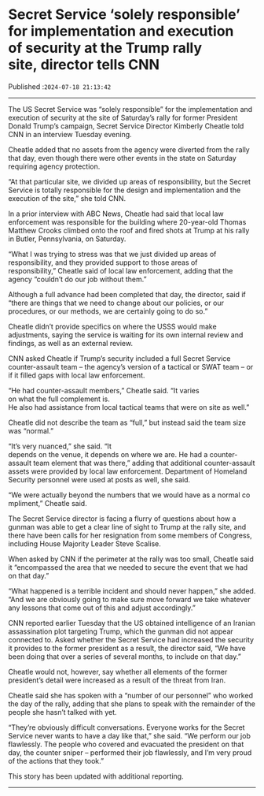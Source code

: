# Secret Service ‘solely responsible’ for implementation and execution of security at the Trump rally site, director tells CNN

Published :`2024-07-18 21:13:42`

---

The US Secret Service was “solely responsible” for the implementation and execution of security at the site of Saturday’s rally for former President Donald Trump’s campaign, Secret Service Director Kimberly Cheatle told CNN in an interview Tuesday evening.

Cheatle added that no assets from the agency were diverted from the rally that day, even though there were other events in the state on Saturday requiring agency protection.

“At that particular site, we divided up areas of responsibility, but the Secret Service is totally responsible for the design and implementation and the execution of the site,” she told CNN.

In a prior interview with ABC News, Cheatle had said that local law enforcement was responsible for the building where 20-year-old Thomas Matthew Crooks climbed onto the roof and fired shots at Trump at his rally in Butler, Pennsylvania, on Saturday.

“What I was trying to stress was that we just divided up areas of responsibility, and they provided support to those areas of responsibility,” Cheatle said of local law enforcement, adding that the agency “couldn’t do our job without them.”

Although a full advance had been completed that day, the director, said if “there are things that we need to change about our policies, or our procedures, or our methods, we are certainly going to do so.”

Cheatle didn’t provide specifics on where the USSS would make adjustments, saying the service is waiting for its own internal review and findings, as well as an external review.

CNN asked Cheatle if Trump’s security included a full Secret Service counter-assault team – the agency’s version of a tactical or SWAT team – or if it filled gaps with local law enforcement.

“He had counter-assault members,” Cheatle said. “It varies on what the full complement is. He also had assistance from local tactical teams that were on site as well.”

Cheatle did not describe the team as “full,” but instead said the team size was “normal.”

“It’s very nuanced,” she said. “It depends on the venue, it depends on where we are. He had a counter-assault team element that was there,” adding that additional counter-assault assets were provided by local law enforcement. Department of Homeland Security personnel were used at posts as well, she said.

“We were actually beyond the numbers that we would have as a normal compliment,” Cheatle said.

The Secret Service director is facing a flurry of questions about how a gunman was able to get a clear line of sight to Trump at the rally site, and there have been calls for her resignation from some members of Congress, including House Majority Leader Steve Scalise.

When asked by CNN if the perimeter at the rally was too small, Cheatle said it “encompassed the area that we needed to secure the event that we had on that day.”

“What happened is a terrible incident and should never happen,” she added. “And we are obviously going to make sure move forward we take whatever any lessons that come out of this and adjust accordingly.”

CNN reported earlier Tuesday that the US obtained intelligence of an Iranian assassination plot targeting Trump, which the gunman did not appear connected to. Asked whether the Secret Service had increased the security it provides to the former president as a result, the director said, “We have been doing that over a series of several months, to include on that day.”

Cheatle would not, however, say whether all elements of the former president’s detail were increased as a result of the threat from Iran.

Cheatle said she has spoken with a “number of our personnel” who worked the day of the rally, adding that she plans to speak with the remainder of the people she hasn’t talked with yet.

“They’re obviously difficult conversations. Everyone works for the Secret Service never wants to have a day like that,” she said. “We perform our job flawlessly. The people who covered and evacuated the president on that day, the counter sniper – performed their job flawlessly, and I’m very proud of the actions that they took.”

This story has been updated with additional reporting.

---


